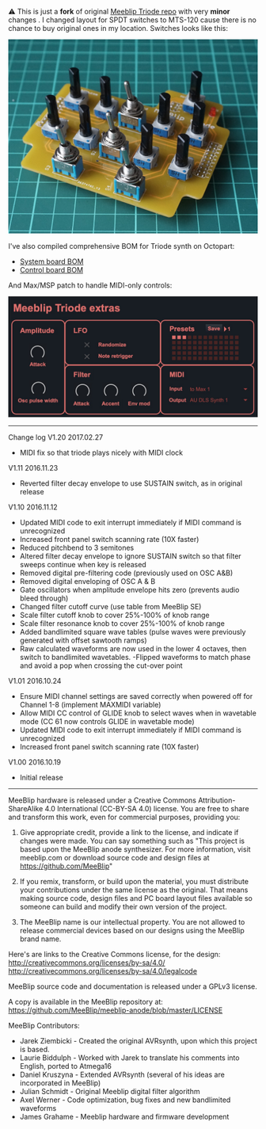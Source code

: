 ⚠️ This is just a **fork** of original [Meeblip Triode repo](https://github.com/MeeBlip/meeblip-triode) with very **minor** changes . I changed layout for SPDT switches to MTS-120 cause there is no chance to buy original ones in my location. Switches looks like this:

![Control-board](/control-board.jpg)

I've also compiled comprehensive BOM for Triode synth on Octopart:
- [System board BOM](https://octopart.com/bom-tool/68w582wg)
- [Control board BOM](https://octopart.com/bom-tool/EHZrPlb9)

And Max/MSP patch to handle MIDI-only controls:

![Max patch](/max-patch.jpg)

------------
Change log
V1.20 2017.02.27
- MIDI fix so that triode plays nicely with MIDI clock

V1.11 2016.11.23
- Reverted filter decay envelope to use SUSTAIN switch, as in original release

V1.10 2016.11.12
- Updated MIDI code to exit interrupt immediately if MIDI command is unrecognized
- Increased front panel switch scanning rate (10X faster)
- Reduced pitchbend to 3 semitones
- Altered filter decay envelope to ignore SUSTAIN switch so that filter sweeps continue when key is released
- Removed digital pre-filtering code (previously used on OSC A&B)
- Removed digital enveloping of OSC A & B
- Gate oscillators when amplitude envelope hits zero (prevents audio bleed through)
- Changed filter cutoff curve (use table from MeeBlip SE)
- Scale filter cutoff knob to cover 25%-100% of knob range
- Scale filter resonance knob to cover 25%-100% of knob range
- Added bandlimited square wave tables (pulse waves were previously generated with offset sawtooth ramps)
- Raw calculated waveforms are now used in the lower 4 octaves, then switch to bandlimited wavetables.
-Flipped waveforms to match phase and avoid a pop when crossing the cut-over point

V1.01 2016.10.24
- Ensure MIDI channel settings are saved correctly when powered off for Channel 1-8 (implement MAXMIDI variable)
- Allow MIDI CC control of GLIDE knob to select waves when in wavetable mode (CC 61 now controls GLIDE in wavetable mode)
- Updated MIDI code to exit interrupt immediately if MIDI command is unrecognized
- Increased front panel switch scanning rate (10X faster)

V1.00 2016.10.19
- Initial release

-----------------

MeeBlip hardware is released under a Creative Commons Attribution-ShareAlike 4.0 International
(CC-BY-SA 4.0) license. You are free to share and transform this work, even for commercial
purposes, providing you:

1. Give appropriate credit, provide a link to the license, and indicate if changes were made.
	You can say something such as "This project is based upon the MeeBlip anode synthesizer.
	For more information, visit meeblip.com or download source code and design files at
	https://github.com/MeeBlip"

2. If you remix, transform, or build upon the material, you must distribute your contributions
	under the same license as the original. That means making source code, design files and PC
	board layout files available so someone can build and modify their own version of the project.

3. The MeeBlip name is our intellectual property. You are not allowed to release commercial
	devices based on our designs using the MeeBlip brand name.

Here's are links to the Creative Commons license, for the design:
http://creativecommons.org/licenses/by-sa/4.0/
http://creativecommons.org/licenses/by-sa/4.0/legalcode

MeeBlip source code and documentation is released under a GPLv3 license.

A copy is available in the MeeBlip repository at:
https://github.com/MeeBlip/meeblip-anode/blob/master/LICENSE


MeeBlip Contributors:
- Jarek Ziembicki	- Created the original AVRsynth, upon which this project is based.
- Laurie Biddulph	- Worked with Jarek to translate his comments into English, ported to Atmega16
- Daniel Kruszyna	- Extended AVRsynth (several of his ideas are incorporated in MeeBlip)
- Julian Schmidt - Original Meeblip digital filter algorithm
- Axel Werner - Code optimization, bug fixes and new bandlimited waveforms
- James Grahame - Meeblip hardware and firmware development
